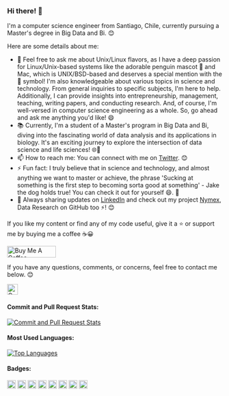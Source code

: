 ### Hi there! 👋

I'm a computer science engineer from Santiago, Chile, currently pursuing a Master's degree in Big Data and Bi. 😊

Here are some details about me:

- 💬 Feel free to ask me about Unix/Linux flavors, as I have a deep passion for Linux/Unix-based systems like the adorable penguin mascot 🐧 and Mac, which is UNIX/BSD-based and deserves a special mention with the  symbol! I'm also knowledgeable about various topics in science and technology. From general inquiries to specific subjects, I'm here to help. Additionally, I can provide insights into entrepreneurship, management, teaching, writing papers, and conducting research. And, of course, I'm well-versed in computer science engineering as a whole. So, go ahead and ask me anything you'd like! 😄
- 📚 Currently, I'm a student of a Master's program in Big Data and Bi, diving into the fascinating world of data analysis and its applications in biology. It's an exciting journey to explore the intersection of data science and life sciences! 🌐🧬
- 📫 How to reach me: You can connect with me on [Twitter](https://twitter.com/felipealfonsog). 😊
- ⚡ Fun fact: I truly believe that in science and technology, and almost anything we want to master or achieve, the phrase 'Sucking at something is the first step to becoming sorta good at something' - Jake the dog holds true! You can check it out for yourself 😄. 🐶
- 💼 Always sharing updates on [LinkedIn](https://linkedin.com/in/felipealfonsog) and check out my project [Nymex](https://github.com/Nymex), Data Research on GitHub too ⚡! 😊

If you like my content or find any of my code useful, give it a ⭐️ or support me by buying me a coffee :coffee::grinning:

<a href="https://www.buymeacoffee.com/felipealfonsog" target="_blank"><img src="https://www.buymeacoffee.com/assets/img/custom_images/orange_img.png" alt="Buy Me A Coffee" height="27" width="114"></a>

If you have any questions, comments, or concerns, feel free to contact me below. 😊

<p align="left">
  <a href="mailto:felipe.alfonso.glz@gmail.com"> 
    <img alt="Connect via Email" src="https://img.shields.io/badge/Gmail-c14438?style=flat&logo=Gmail&logoColor=white" height="25" />
  </a>
</p>

#### Commit and Pull Request Stats:

[![Commit and Pull Request Stats](https://github-readme-stats.vercel.app/api?username=felipealfonsog&show_icons=true&count_private=true&include_all_commits=true&hide=stars,issues&theme=graywhite)](https://github.com/felipealfonsog)

#### Most Used Languages:

[![Top Languages](https://github-readme-stats.vercel.app/api/top-langs/?username=felipealfonsog&layout=compact&langs_count=10&hide_title=true&card_width=400&custom_title=Top%20Languages&theme=graywhite&hide_border=true&bg_color=00000000)](https://github.com/felipealfonsog)

#### Badges:

[<img src="https://img.shields.io/badge/Linux-OS-blue?style=flat-square&logo=linux" height="20">](https://svgshare.com/i/Zhy.svg)
[<img src="https://img.shields.io/badge/macOS-OS-blue?style=flat-square&logo=apple" height="20">](https://svgshare.com/i/ZjP.svg)
[<img src="https://img.shields.io/badge/Open%20Source-Yes!-blue?style=flat-square&logo=github" height="20">](https://github.com/Naereen/badges/)
[<img src="https://img.shields.io/badge/Vim-Editor-019733?style=flat-square&logo=vim" height="20">](https://www.vim.org/)
[<img src="https://img.shields.io/badge/VS%20Code-Editor-007ACC?style=flat-square&logo=visual%20studio%20code" height="20">](https://code.visualstudio.com/)
[<img src="https://img.shields.io/badge/GitHub-Repo-181717?style=flat-square&logo=github" height="20">](https://github.com/)
[<img src="https://img.shields.io/badge/MIT%20license-LICENSE-blue?style=flat-square" height="20">](https://lbesson.mit-license.org/)
[<img src="https://img.shields.io/badge/License-GPL-blue?style=flat-square" height="20">](http://perso.crans.org/besson/LICENSE.html)

